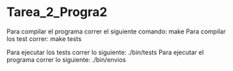 # Tarea_2_Progra2
Para compilar el programa correr el siguiente comando:
make
Para compilar los test correr:
make tests

Para ejecutar los tests correr lo siguiente:
./bin/tests
Para ejecutar el programa correr lo siguiente:
./bin/envios